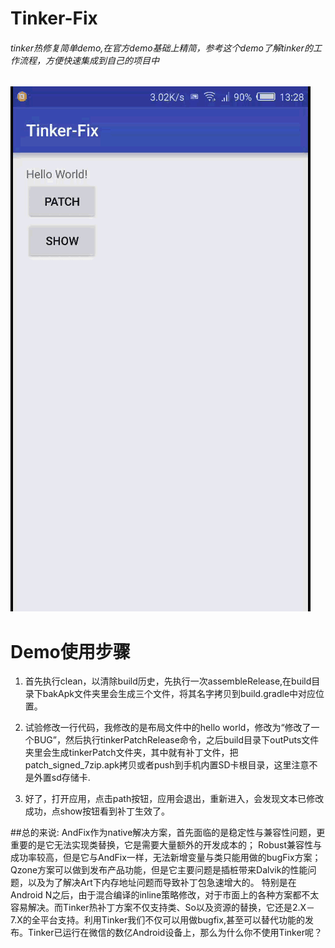 # Tinker-Fix

###### tinker热修复简单demo,在官方demo基础上精简，参考这个demo了解tinker的工作流程，方便快速集成到自己的项目中

![Tinker](https://github.com/hiliving/Tinker-Fix/blob/master/app/screenshot/tinker.gif)

# Demo使用步骤
1. 首先执行clean，以清除build历史，先执行一次assembleRelease,在build目录下bakApk文件夹里会生成三个文件，将其名字拷贝到build.gradle中对应位置。

2. 试验修改一行代码，我修改的是布局文件中的hello world，修改为“修改了一个BUG”，然后执行tinkerPatchRelease命令，之后build目录下outPuts文件夹里会生成tinkerPatch文件夹，其中就有补丁文件，把patch_signed_7zip.apk拷贝或者push到手机内置SD卡根目录，这里注意不是外置sd存储卡.

3. 好了，打开应用，点击path按钮，应用会退出，重新进入，会发现文本已修改成功，点show按钮看到补丁生效了。  
  
##总的来说:
AndFix作为native解决方案，首先面临的是稳定性与兼容性问题，更重要的是它无法实现类替换，它是需要大量额外的开发成本的；
Robust兼容性与成功率较高，但是它与AndFix一样，无法新增变量与类只能用做的bugFix方案；
Qzone方案可以做到发布产品功能，但是它主要问题是插桩带来Dalvik的性能问题，以及为了解决Art下内存地址问题而导致补丁包急速增大的。
特别是在Android N之后，由于混合编译的inline策略修改，对于市面上的各种方案都不太容易解决。而Tinker热补丁方案不仅支持类、So以及资源的替换，它还是2.X－7.X的全平台支持。利用Tinker我们不仅可以用做bugfix,甚至可以替代功能的发布。Tinker已运行在微信的数亿Android设备上，那么为什么你不使用Tinker呢？
